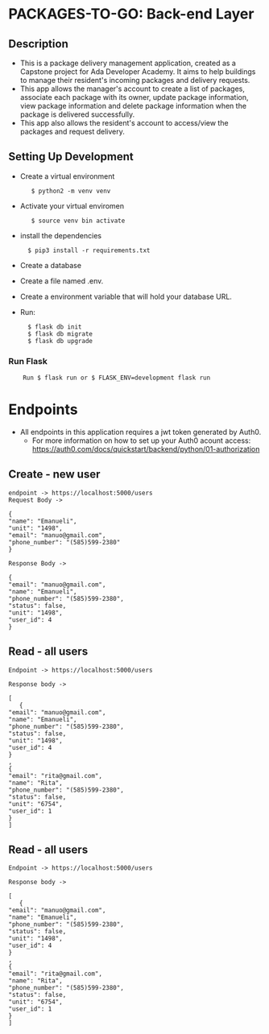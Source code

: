 # PACKAGES-TO-GO: Back-end Layer 


## Description

- This  is a package delivery management application,  created as a Capstone project for Ada Developer Academy.  It aims to help buildings to manage their  resident's incoming packages and delivery requests.
- This app allows  the manager's account to create a list of packages, associate each package with its owner, update package information, view package information and delete package information when the package is  delivered successfully.
- This app also allows the resident's account to access/view  the packages and request delivery.


## Setting Up Development

- Create a virtual environment
  
         $ python2 -m venv venv
- Activate your virtual enviromen
  
         $ source venv bin activate 
- install the dependencies 
    
        $ pip3 install -r requirements.txt
- Create a database 
- Create a file named .env.
- Create a environment variable that will hold your database URL. 
- Run:       
        
        $ flask db init
        $ flask db migrate
        $ flask db upgrade

### Run Flask

        Run $ flask run or $ FLASK_ENV=development flask run

# Endpoints

- All endpoints in this application requires a jwt token generated by Auth0.
  - For more information on how to set up your Auth0 acount access: https://auth0.com/docs/quickstart/backend/python/01-authorization

## Create - new user 

    endpoint -> https://localhost:5000/users
    Request Body -> 
    
    {
    "name": "Emanueli",
    "unit": "1498",
    "email": "manuo@gmail.com",
    "phone_number": "(585)599-2380"
    }
    
    Response Body ->

    {
    "email": "manuo@gmail.com",
    "name": "Emanueli",
    "phone_number": "(585)599-2380",
    "status": false,
    "unit": "1498",
    "user_id": 4
    }

## Read - all users 
    Endpoint -> https://localhost:5000/users

    Response body ->

    [
       {
    "email": "manuo@gmail.com",
    "name": "Emanueli",
    "phone_number": "(585)599-2380",
    "status": false,
    "unit": "1498",
    "user_id": 4
    }
    ,
    {
    "email": "rita@gmail.com",
    "name": "Rita",
    "phone_number": "(585)599-2380",
    "status": false,
    "unit": "6754",
    "user_id": 1
    } 
    ]

## Read - all users 
    Endpoint -> https://localhost:5000/users

    Response body ->

    [
       {
    "email": "manuo@gmail.com",
    "name": "Emanueli",
    "phone_number": "(585)599-2380",
    "status": false,
    "unit": "1498",
    "user_id": 4
    }
    ,
    {
    "email": "rita@gmail.com",
    "name": "Rita",
    "phone_number": "(585)599-2380",
    "status": false,
    "unit": "6754",
    "user_id": 1
    } 
    ]